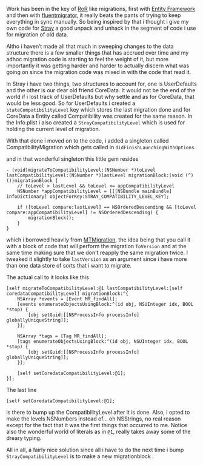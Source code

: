 Work has been in the key of [RoR](http://guides.rubyonrails.org/migrations.html) like migrations, first with [Entity Framework](http://msdn.microsoft.com/en-us/data/ef.aspx) and then with [fluentmigrator](https://github.com/schambers/fluentmigrator), it really beats the pants of trying to keep everything in sync manually. So being inspired by that i thought i give my own code for [Stray](http://stray.artsoftheinsane.com) a good unpack and unhack in the segment of code i use for migration of old data.

Altho i haven’t made all that much in sweeping changes to the data structure there is a few smaller things that has accrued over time and my adhoc migration code is starting to feel the weight of it, but more importantly it was getting harder and harder to actually discern what was going on since the migration code was mixed in with the code that read it.

In Stray i have two things, two structures to account for, one is UserDefaults and the other is our dear old friend CoreData. It would not be the end of the world if i lost track of UserDefaults but why settle and as for CoreData, that would be less good. So for UserDefaults i created a `stateCompatibilityLevel` key which stores the last migration done and for CoreData a Entity called Compatibility was created for the same reason. In the Info.plist i also created a `StrayCompatibilityLevel` which is used for holding the current level of migration.

With that done i moved on to the code, i added a singleton called CompatibilityMigration which gets called in `didFinishLaunchingWithOptions`.

and in that wonderful singleton this little gem resides

	- (void)migrateToCompatibilityLevel:(NSNumber *)toLevel lastCompatibilityLevel:(NSNumber *)lastLevel migrationBlock:(void (^)())migrationBlock {
		// toLevel > lastLevel && toLevel <= appCompatibilityLevel
	    NSNumber *appCompatibilityLevel = [[[NSBundle mainBundle] infoDictionary] objectForKey:STRAY_COMPATIBILITY_LEVEL_KEY];

	    if ([toLevel compare:lastLevel] == NSOrderedDescending && [toLevel compare:appCompatibilityLevel] != NSOrderedDescending) {
	        migrationBlock();
	    }
	}

which i borrowed heavily from [MTMigration](http://https://github.com/mysterioustrousers/MTMigration), the idea being that you call it with a block of code that will perform the migration `ToVersion` and at the same time making sure that we don't reapply the same migration twice. I tweaked it slightly to take `lastVersion` as an argument since i have more than one data store of sorts that i want to migrate.

The actual call to it looks like this

	[self migrateToCompatibilityLevel:@1 lastCompatibilityLevel:[self coredataCompatibilityLevel] migrationBlock:^{
	    NSArray *events = [Event MR_findAll];
	    [events enumerateObjectsUsingBlock:^(id obj, NSUInteger idx, BOOL *stop) {
	        [obj setGuid:[[NSProcessInfo processInfo] globallyUniqueString]];
	    }];

	    NSArray *tags = [Tag MR_findAll];
	    [tags enumerateObjectsUsingBlock:^(id obj, NSUInteger idx, BOOL *stop) {
	        [obj setGuid:[[NSProcessInfo processInfo] globallyUniqueString]];
	    }];

	    [self setCoredataCompatibilityLevel:@1];
	}];

The last line

	[self setCoredataCompatibilityLevel:@1];

is there to bump up the CompatibilityLevel after it is done. Also, i opted to make the levels NSNumbers instead of... oh NSStrings, no real reason except for the fact that it was the first things that occurred to me. Notice also the wonderful world of literals as in `@1`, really takes away some of the dreary typing.

All in all, a fairly nice solution since all i have to do the next time i bump `StrayCompatibilityLevel` is to make a new migrationblock .
